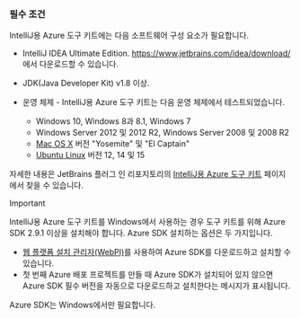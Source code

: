 ### 필수 조건
IntelliJ용 Azure 도구 키트에는 다음 소프트웨어 구성 요소가 필요합니다.

* IntelliJ IDEA Ultimate Edition. <https://www.jetbrains.com/idea/download/>에서 다운로드할 수 있습니다.
* JDK(Java Developer Kit) v1.8 이상.
* 운영 체제 - IntelliJ용 Azure 도구 키트는 다음 운영 체제에서 테스트되었습니다.
  
  * Windows 10, Windows 8과 8.1, Windows 7
  * Windows Server 2012 및 2012 R2, Windows Server 2008 및 2008 R2
  * [Mac OS X](http://www.apple.com/osx) 버전 "Yosemite" 및 "El Captain"
  * [Ubuntu Linux](http://www.ubuntu.com) 버전 12, 14 및 15

자세한 내용은 JetBrains 플러그 인 리포지토리의 [IntelliJ용 Azure 도구 키트](https://plugins.jetbrains.com/plugin/8053) 페이지에서 찾을 수 있습니다.

> [!IMPORTANT]
> IntelliJ용 Azure 도구 키트를 Windows에서 사용하는 경우 도구 키트를 위해 Azure SDK 2.9.1 이상을 설치해야 합니다. Azure SDK 설치하는 옵션은 두 가지입니다.
> 
> * [웹 플랫폼 설치 관리자(WebPI)](http://go.microsoft.com/fwlink/?LinkID=252838)를 사용하여 Azure SDK를 다운로드하고 설치할 수 있습니다.
> * 첫 번째 Azure 배포 프로젝트를 만들 때 Azure SDK가 설치되어 있지 않으면 Azure SDK 필수 버전을 자동으로 다운로드하고 설치한다는 메시지가 표시됩니다.
> 
> Azure SDK는 Windows에서만 필요합니다.
> 
> 

<!---HONumber=AcomDC_0706_2016-->